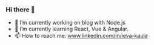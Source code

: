 ### Hi there 👋


- 🔭 I’m currently working on blog with Node.js
- 🌱 I’m currently learning React, Vue & Angular.
- 📫 How to reach me: www.linkedin.com/in/ieva-kaula

